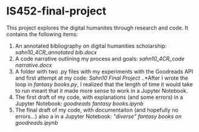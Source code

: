 # IS452-final-project

This project explores the digital humanites through research and code. It contains the following items:

1. An annotated bibliography on digital humanities scholarship: *sahn10_4CR_annotated bib.docx*
2. A code narrative outlining my process and goals: *sahn10_4CR_code narrative.docx*
3. A folder with two .py files with my experiments with the Goodreads API and first attempt at my code: *Sahn10 Final Project*
..*After I wrote the loop in *fantasy books.py*, I realized that the length of time it would take to run meant that it made more sense to work in a Jupyter Notebook.
4. The first draft of my code, with explanations (and some errors) in a Jupyter Notebook: *goodreads fantasy books.ipynb*
5. The final draft of my code, with documentaiton (and hopefully no errors...) also a in a Jupyter Notebook: *"diverse" fantasy books on goodreads.ipynb*
